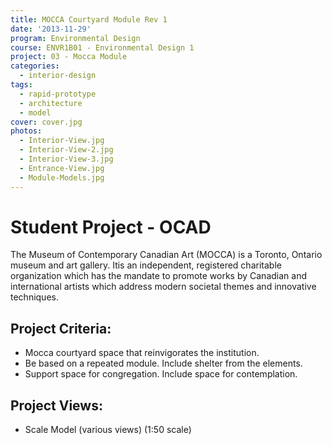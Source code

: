 ```yaml
---
title: MOCCA Courtyard Module Rev 1
date: '2013-11-29'
program: Environmental Design
course: ENVR1B01 - Environmental Design 1
project: 03 - Mocca Module
categories:
  - interior-design
tags:
  - rapid-prototype
  - architecture
  - model
cover: cover.jpg
photos:
  - Interior-View.jpg
  - Interior-View-2.jpg
  - Interior-View-3.jpg
  - Entrance-View.jpg
  - Module-Models.jpg
---
```

# Student Project - OCAD
The Museum of Contemporary Canadian Art (MOCCA) is a Toronto, Ontario museum and art gallery. Itis an independent, registered charitable organization which has the mandate to promote works by Canadian and international artists which address modern societal themes and innovative techniques.

## Project Criteria:
* Mocca courtyard space that reinvigorates the institution.
* Be based on a repeated module. Include shelter from the elements.
* Support space for congregation. Include space for contemplation.

## Project Views:
* Scale Model (various views) (1:50 scale)
